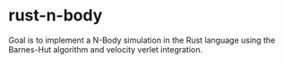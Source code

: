 # rust-n-body
Goal is to implement a N-Body simulation in the Rust language using the Barnes-Hut algorithm and velocity verlet integration.
